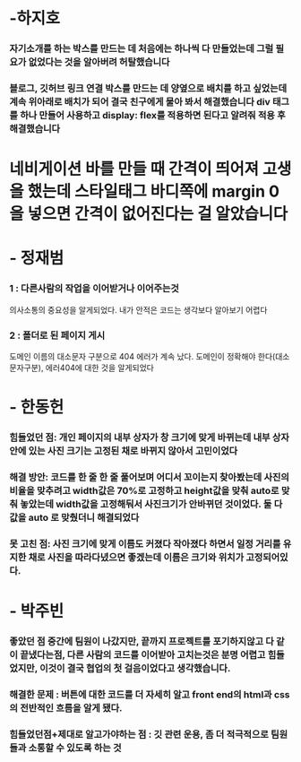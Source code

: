 # -하지호

### 자기소개를 하는 박스를 만드는 데 처음에는 하나씩 다 만들었는데 그럴 필요가 없었다는 것을 알아버려 허탈했습니다
### 블로그, 깃허브 링크 연결 박스를 만드는 데 양옆으로 배치를 하고 싶었는데 계속 위아래로 배치가 되어 결국 친구에게 물아 봐서 해결했습니다 div 태그를 하나 만들어 사용하고 display: flex를 적용하면 된다고 알려줘 적용 후 해결했습니다
# 네비게이션 바를 만들 때 간격이 띄어져 고생을 했는데 스타일태그 바디쪽에 margin 0을 넣으면 간격이 없어진다는 걸 알았습니다


# - 정재범

### 1 : 다른사람의 작업을 이어받거나 이어주는것  
의사소통의 중요성을 알게되었다. 내가 안적은 코드는 생각보다 알아보기 어렵다
### 2 : 폴더로 된 페이지 게시
도메인 이름의 대소문자 구분으로 404 에러가 계속 났다. 도메인이 정확해야 한다(대소문자구분), 에러404에 대한 것을 알게되었다

# - 한동헌

### 힘들었던 점: 개인 페이지의 내부 상자가 창 크기에 맞게 바뀌는데 내부 상자 안에 있는 사진 크기는 고정된 채로 바뀌지 않아서 고민이었다
### 해결 방안: 코드를 한 줄 한 줄 풀어보며 어디서 꼬이는지 찾아봤는데 사진의 비율을 맞추려고 width값은 70%로 고정하고 height값을 맞춰 auto로 맞춰 놓았는데 width값을 고정해둬서 사진크기가 안바뀌던 것이었다. 둘 다 값을 auto 로 맞췄더니 해결되었다
### 못 고친 점: 사진 크기에 맞게 이름도 커졌다 작아졌다 하면서 일정 거리를 유지한 채로 사진을 따라다녔으면 좋겠는데 이름은 크기와 위치가 고정되어있다.



# - 박주빈

### 좋았던 점 중간에 팀원이 나갔지만, 끝까지 프로젝트를 포기하지않고 다 같이 끝냈다는점, 다른 사람의 코드를 이어받아 고치는것은 분명 어렵고 힘들었지만, 이것이 결국 협업의 첫 걸음이었다고 생각했습니다.
### 해결한 문제 : 버튼에 대한 코드를 더 자세히 알고 front end의 html과 css의 전반적인 흐름을 알게 됐다.
### 힘들었던점+제대로 알고가야하는 점 : 깃 관련 운용, 좀 더 적극적으로 팀원들과 소통할 수 있도록 하는 것